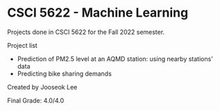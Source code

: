 # CSCI 5622 - Machine Learning
Projects done in CSCI 5622 for the Fall 2022 semester.

Project list

- Prediction of PM2.5 level at an AQMD station: using nearby stations' data
- Predicting bike sharing demands

Created by Jooseok Lee

Final Grade: 4.0/4.0